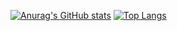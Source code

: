 [![Anurag's GitHub stats](https://github-readme-stats.vercel.app/api?username=BangRin)](https://github.com/anuraghazra/github-readme-stats) [![Top Langs](https://github-readme-stats.vercel.app/api/top-langs/?username=BangRin)](https://github.com/anuraghazra/github-readme-stats)
